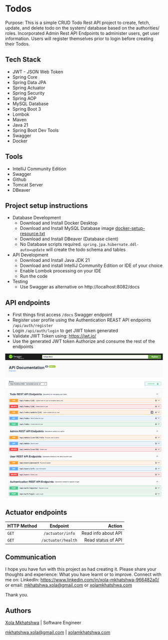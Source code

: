 # Todos

Purpose:
This is a simple CRUD Todo Rest API project to create, fetch, update, and delete todo on the system/ database based on 
the authorities/ roles. Incorporated Admin Rest API Endpoints to administer users, 
get user information. Users will register themselves prior to login before creating their Todos.

## Tech Stack

* JWT - JSON Web Token 
* Spring Core
* Spring Data JPA
* Spring Actuator 
* Spring Security 
* Spring AOP 
* MySQL Database
* Spring Boot 3 
* Lombok 
* Maven 
* Java 21 
* Spring Boot Dev Tools
* Swagger
* Docker

## Tools
* IntelliJ Community Edition 
* Swagger 
* Github 
* Tomcat Server 
* DBeaver

## Project setup instructions
* Database Development 
  - Download and Install Docker Desktop
  - Download and Install MySQL Database image [docker-setup-resource.txt](docker-setup-resource.txt)
  - Download and Install DBeaver (Database client)
  - No Database scripts required. `spring.jpa.hibernate.ddl-auto=update` will create the todo schema and tables
* API Development
    - Download and Install Java JDK 21
    - Download and install IntelliJ Community Edition or IDE of your choice
    - Enable Lombok processing on your IDE
    - Run the code
* Testing
  - Use Swagger as alternative on http://localhost:8082/docs

## API endpoints
* First things first access `/docs` Swagger endpoint
* Register user profile using the Authentication REAST API endpoints `/api/auth/register`
* Login `/api/auth/login` to get JWT token generated
* Validate JWT Token using: https://jwt.io/
* Use the generated JWT token Authorize and consume the rest of the endpoints


![img.png](img.png)
## Actuator endpoints

| HTTP Method | Endpoint |                      Action |
| :---         |     :---:      |----------------------------:|
| `GET`   | `/actuator/info` |         Read info about API |
| `GET`   | `/actuator/health` |          Read status of API |


## Communication

I hope you have fun with this project as had creating it. Please share your thoughts and experience: What you have 
learnt or to improve. Connect with me on: LinkedIn: https://www.linkedin.com/in/xola-mkhatshwa-966482a0/ or 
email: mkhatshwa.xola@gmail.com or [xolamkhatshwa.com](https://xolamkhatshwa.com/)

Thank you.

## Authors

[Xola Mkhatshwa](https://github.com/xmkhatshwa) | Software Engineer

mkhatshwa.xola@gmail.com | [xolamkhatshwa.com](https://xolamkhatshwa.com/)
